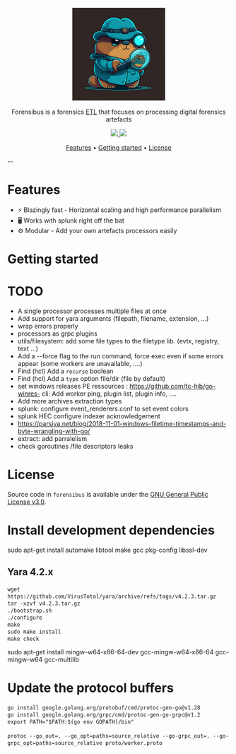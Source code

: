 <div align="center">
<p><img width="210" src="assets/logo.png"/></p>
<!-- <h2><strong>Forensibus</strong></h2> -->
<p>Forensibus is a forensics <a href="https://en.wikipedia.org/wiki/Extract,_transform,_load">ETL</a> that focuses on processing digital forensics artefacts</p>
<p>
    <a href="https://goreportcard.com/report/github.com/jurelou/forensibus">
    <img src="https://goreportcard.com/badge/github.com/jurelou/forensibus"/>
    </a>
    <a href="https://deepsource.io/gh/jurelou/forensibus">
    <img src="https://deepsource.io/gh/jurelou/forensibus.svg/?label=active+issues&show_trend=true&token=grbhROhG-pVFvqhtQJUvozTU)](https://deepsource.io/gh/jurelou/forensibus/?ref=repository-badge"/>
    </a>

</p>
<p>
  <a href="#Features">Features</a> •
  <a href="#getting-started">Getting started</a> •
  <a href="#license">License</a>
</p>
</div>

--

# Features

- ⚡ Blazingly fast - Horizontal scaling and high performance parallelism
- 🖥️ Works with splunk right off the bat
- ⚙️ Modular - Add your own artefacts processors easily

# Getting started

# TODO
- A single processor processes multiple files at once
- Add support for yara arguments (filepath, filename, extension, ...)
- wrap errors properly
- processors as grpc plugins
- utils/filesystem: add some file types to the filetype lib. (evtx, registry, text ...)
- Add a --force flag to the run command, force exec even if some errors appear (some workers are unavailable, ....)
- Find (hcl) Add a `recurse` boolean
- Find (hcl) Add a `type` option file/dir (file by default)
- set windows releases PE ressources : https://github.com/tc-hib/go-winres- cli: Add worker ping, plugin list, plugin info, ....
- Add more archives extraction types
- splunk: configure event_renderers.conf to set event colors
- splunk HEC configure indexer acknowledgement
- https://parsiya.net/blog/2018-11-01-windows-filetime-timestamps-and-byte-wrangling-with-go/
- extract: add parralelism
- check goroutines /file descriptors leaks

# License

Source code in `forensibus` is available under the [GNU General Public License v3.0](/LICENSE).


# Install development dependencies

sudo apt-get install automake libtool make gcc pkg-config libssl-dev

## Yara 4.2.x


```
wget https://github.com/VirusTotal/yara/archive/refs/tags/v4.2.3.tar.gz
tar -xzvf v4.2.3.tar.gz
./bootstrap.sh
./configure
make
sudo make install
make check
```

sudo apt-get install mingw-w64-x86-64-dev gcc-mingw-w64-x86-64 gcc-mingw-w64 gcc-multilib

# Update the protocol buffers

```
go install google.golang.org/protobuf/cmd/protoc-gen-go@v1.28
go install google.golang.org/grpc/cmd/protoc-gen-go-grpc@v1.2
export PATH="$PATH:$(go env GOPATH)/bin"

protoc --go_out=. --go_opt=paths=source_relative --go-grpc_out=. --go-grpc_opt=paths=source_relative proto/worker.proto
```
